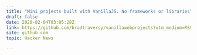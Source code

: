 ```yaml
---
title: "Mini projects built with VanillaJS. No frameworks or libraries"
draft: false
date: 2020-02-04T03:05:28Z
link: https://github.com/bradtraversy/vanillawebprojects?utm_medium=RSS&utm_source=hune
site: github.com
topic: Hacker News  

---
```


